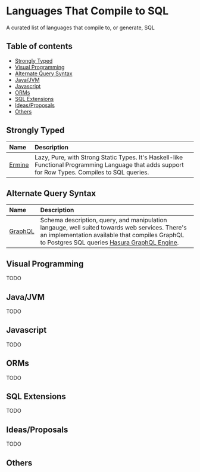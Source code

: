 # Languages That Compile to SQL
A curated list of languages that compile to, or generate, SQL

## Table of contents

- [Strongly Typed](#strongly-typed)
- [Visual Programming](#visual-programming)
- [Alternate Query Syntax](#alternate-query-syntax)
- [Java/JVM](#javajvm)
- [Javascript](#javascript)
- [ORMs](#orms)
- [SQL Extensions](#sql-extensions)
- [Ideas/Proposals](#ideasproposals)
- [Others](#others)

## Strongly Typed

| Name | Description |
| :---- | :---- |
| [Ermine](https://ermine-language.github.io/) | Lazy, Pure, with Strong Static Types. It's Haskell-like Functional Programming Language that adds support for Row Types. Compiles to SQL queries. |

## Alternate Query Syntax

| Name | Description |
| :---- | :---- |
| [GraphQL](https://graphql.org/) | Schema description, query, and manipulation langauge, well suited towards web services. There's an implementation available that compiles GraphQL to Postgres SQL queries [Hasura GraphQL Engine](https://github.com/hasura/graphql-engine). |


## Visual Programming

TODO

## Java/JVM

TODO

## Javascript

TODO

## ORMs

TODO

## SQL Extensions

TODO

## Ideas/Proposals

TODO

## Others
